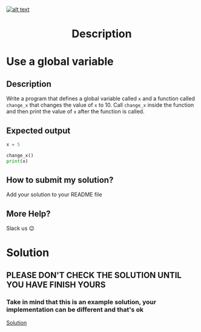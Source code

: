 <a href="https://www.core-code.io/">

![alt text](https://uploads-ssl.webflow.com/5eb2f56932c3562feab232e3/5f73550d00249e7e96c9f3de_Logo.png 'corecodeio')

</a>

<h1 align="center">Description</h1>

# Use a global variable

## Description

Write a program that defines a global variable called `x` and a function called `change_x` that changes the value of `x` to 10. Call `change_x` inside the function and then print the value of `x` after the function is called.

## Expected output

```python
x = 5

change_x()
print(x)
``` 


## How to submit my solution?

Add your solution to your README file

## More Help?

Slack us 😉

# Solution

## PLEASE DON'T CHECK THE SOLUTION UNTIL YOU HAVE FINISH YOURS

### Take in mind that this is an example solution, your implementation can be different and that's ok

[Solution](../sol)
